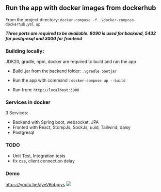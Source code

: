 ## Run the app with docker images from dockerhub

From the project directory: `docker-compose -f .\docker-compose-dockerhub.yml up`

**_Three ports are required to be available. 8090 is used for backend, 5432 for postgresql and 3000 for frontend_**

### Building locally:

JDK20, gradle, npm, docker are required to build and run the app

- Build .jar from the backend folder: `.\gradle bootjar`

- Run the app with command : `docker-compose up --build`

- Run from: `http://localhost:3000`

### Services in docker

3 Services:

- Backend with Spring boot, websocket, JPA
- Fronted with React, StompJs, SockJs, uuid, Tailwind, daisy
- Postgresql

### TODO

- Unit Test, Integration tests
- fix css, client connection delay

### Demo

https://youtu.be/ayeV6obpiys
[![](https://youtu.be/ayeV6obpiys)](https://youtu.be/ayeV6obpiys)
